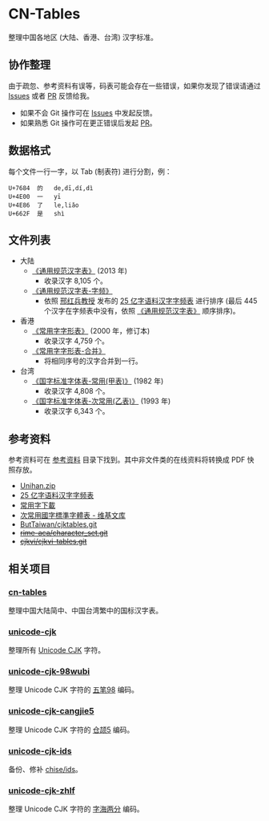 # CN-Tables

整理中国各地区 (大陆、香港、台湾) 汉字标准。

## 协作整理

由于疏忽、参考资料有误等，码表可能会存在一些错误，如果你发现了错误请通过
[Issues] 或者 [PR] 反馈给我。

+ 如果不会 Git 操作可在 [Issues] 中发起反馈。
+ 如果熟悉 Git 操作可在更正错误后发起 [PR]。

[Issues]: https://github.com/kitty-panics/cn-tables/issues
[PR]: https://github.com/kitty-panics/cn-tables/pulls

## 数据格式

每个文件一行一字，以 Tab (制表符) 进行分割，例：

```Text
U+7684	的	de,dī,dí,dì
U+4E00	一	yī
U+4E86	了	le,liǎo
U+662F	是	shì
```

## 文件列表

+ 大陆
    - [《通用规范汉字表》] (2013 年)
        - 收录汉字 8,105 个。
    - [《通用规范汉字表-字频》]
        - 依照 [邢红兵教授] 发布的 [25 亿字语料汉字字频表] 进行排序
          (最后 445 个汉字在字频表中没有，依照 [《通用规范汉字表》] 顺序排序)。
+ 香港
    - [《常用字字形表》] (2000 年，修订本)
        - 收录汉字 4,759 个。
    - [《常用字字形表-合并》]
        - 将相同序号的汉字合并到一行。
+ 台湾
    - [《国字标准字体表-常用(甲表)》] (1982 年)
        - 收录汉字 4,808 个。
    - [《国字标准字体表-次常用(乙表)》] (1993 年)
        - 收录汉字 6,343 个。

[《通用规范汉字表》]: 通用规范汉字表.txt
[《通用规范汉字表-字频》]: 通用规范汉字表-字频.txt
[邢红兵教授]: https://faculty.blcu.edu.cn/xinghb/zh_CN/index.htm
[25 亿字语料汉字字频表]: https://faculty.blcu.edu.cn/xinghb/zh_CN/article/167473/content/1437.htm

[《常用字字形表》]: 常用字字形表.txt
[《常用字字形表-合并》]: 常用字字形表-合并.txt

[《国字标准字体表-常用(甲表)》]: 国字标准字体表-常用(甲表).txt
[《国字标准字体表-次常用(乙表)》]: 国字标准字体表-次常用(乙表).txt
[甲表]: 国字标准字体表-常用(甲表).txt
[乙表]: 国字标准字体表-次常用(乙表).txt

## 参考资料

参考资料可在 [参考资料] 目录下找到。其中非文件类的在线资料将转换成 PDF 快照存放。

+ [Unihan.zip]
+ [25 亿字语料汉字字频表]
+ [常用字下載]
+ [次常用國字標準字體表 - 维基文库]
+ [ButTaiwan/cjktables.git]
+ ~~[rime-aca/character_set.git]~~
+ ~~[cjkvi/cjkvi-tables.git]~~

[参考资料]: 参考资料
[Unihan.zip]: https://www.unicode.org/Public/14.0.0/ucd/Unihan.zip
[常用字下載]: https://language.moe.gov.tw/result.aspx?classify_sn=23&subclassify_sn=437&content_sn=46
[次常用國字標準字體表 - 维基文库]: https://zh.m.wikisource.org/zh/%E6%AC%A1%E5%B8%B8%E7%94%A8%E5%9C%8B%E5%AD%97%E6%A8%99%E6%BA%96%E5%AD%97%E9%AB%94%E8%A1%A8
[ButTaiwan/cjktables.git]: https://github.com/ButTaiwan/cjktables
[rime-aca/character_set.git]: https://github.com/rime-aca/character_set
[cjkvi/cjkvi-tables.git]: https://github.com/cjkvi/cjkvi-tables

## 相关项目

### [cn-tables]

整理中国大陆简中、中国台湾繁中的国标汉字表。

[cn-tables]: https://github.com/kitty-panics/cn-tables

### [unicode-cjk]

整理所有 [Unicode CJK] 字符。

[unicode-cjk]: https://github.com/kitty-panics/unicode-cjk
[Unicode CJK]: https://www.unicode.org/Public/UCD/latest/ucd/Blocks.txt

### [unicode-cjk-98wubi]

整理 Unicode CJK 字符的 [五笔98] 编码。

[unicode-cjk-98wubi]: https://github.com/kitty-panics/unicode-cjk-98wubi
[五笔98]: http://98wb.ysepan.com

### [unicode-cjk-cangjie5]

整理 Unicode CJK 字符的 [仓颉5] 编码。

[unicode-cjk-cangjie5]: https://github.com/kitty-panics/unicode-cjk-cangjie5
[仓颉5]: https://github.com/Jackchows/Cangjie5

### [unicode-cjk-ids]

备份、修补 [chise/ids]。

[unicode-cjk-ids]: https://github.com/kitty-panics/unicode-cjk-ids
[chise/ids]: https://gitlab.chise.org/CHISE/ids.git

### [unicode-cjk-zhlf]

整理 Unicode CJK 字符的 [字海两分] 编码。

[unicode-cjk-zhlf]: https://github.com/kitty-panics/unicode-cjk-zhlf
[字海两分]: http://cheonhyeong.com/Simplified/download.html

